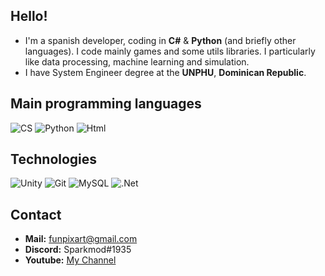 ## Hello!

* I'm a spanish developer, coding in **C#** & **Python** (and briefly other languages). I code mainly games and some utils libraries. I particularly like data processing, machine learning and simulation.
* I have System Engineer degree at the **UNPHU**, **Dominican Republic**.

## Main programming languages 

![CS](https://img.shields.io/badge/C_%23%20-%23239120.svg?&style=for-the-badge&logo=c%2B%2B&logoColor=white)
![Python](https://img.shields.io/badge/python%20-%2314354C.svg?&style=for-the-badge&logo=python&logoColor=white)
![Html](https://img.shields.io/badge/html5%20-%23E34F26.svg?&style=for-the-badge&logo=html5&logoColor=white)


## Technologies 

![Unity](https://img.shields.io/badge/unity%20-%23100000.svg?&style=for-the-badge&logo=unity&logoColor=white)
![Git](https://img.shields.io/badge/git%20-%23F05033.svg?&style=for-the-badge&logo=git&logoColor=white)
![MySQL](https://img.shields.io/badge/mysql-%23ED8B00.svg?&style=for-the-badge&logo=mysql&logoColor=white)
![.Net](https://img.shields.io/badge/.NET-%230059b3.svg?&style=for-the-badge)

## Contact 

* **Mail:** funpixart@gmail.com
* **Discord:** Sparkmod#1935 
* **Youtube:** [My Channel](https://www.youtube.com/c/funpixart)
